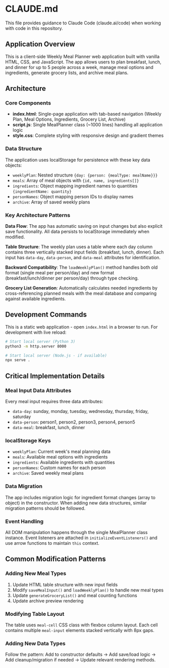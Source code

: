 # CLAUDE.md

This file provides guidance to Claude Code (claude.ai/code) when working with code in this repository.

## Application Overview

This is a client-side Weekly Meal Planner web application built with vanilla HTML, CSS, and JavaScript. The app allows users to plan breakfast, lunch, and dinner for up to 5 people across a week, manage meal options and ingredients, generate grocery lists, and archive meal plans.

## Architecture

### Core Components
- **index.html**: Single-page application with tab-based navigation (Weekly Plan, Meal Options, Ingredients, Grocery List, Archive)
- **script.js**: Single MealPlanner class (~1000 lines) handling all application logic
- **style.css**: Complete styling with responsive design and gradient themes

### Data Structure
The application uses localStorage for persistence with these key data objects:
- `weeklyPlan`: Nested structure `{day: {person: {mealType: mealName}}}`
- `meals`: Array of meal objects with `{id, name, ingredients[]}`
- `ingredients`: Object mapping ingredient names to quantities `{ingredientName: quantity}`
- `personNames`: Object mapping person IDs to display names
- `archive`: Array of saved weekly plans

### Key Architecture Patterns

**Data Flow**: The app has automatic saving on input changes but also explicit save functionality. All data persists to localStorage immediately when modified.

**Table Structure**: The weekly plan uses a table where each day column contains three vertically stacked input fields (breakfast, lunch, dinner). Each input has `data-day`, `data-person`, and `data-meal` attributes for identification.

**Backward Compatibility**: The `loadWeeklyPlan()` method handles both old format (single meal per person/day) and new format (breakfast/lunch/dinner per person/day) through type checking.

**Grocery List Generation**: Automatically calculates needed ingredients by cross-referencing planned meals with the meal database and comparing against available ingredients.

## Development Commands

This is a static web application - open `index.html` in a browser to run. For development with live reload:

```bash
# Start local server (Python 3)
python3 -m http.server 8000

# Start local server (Node.js - if available)
npx serve .
```

## Critical Implementation Details

### Meal Input Data Attributes
Every meal input requires three data attributes:
- `data-day`: sunday, monday, tuesday, wednesday, thursday, friday, saturday
- `data-person`: person1, person2, person3, person4, person5  
- `data-meal`: breakfast, lunch, dinner

### localStorage Keys
- `weeklyPlan`: Current week's meal planning data
- `meals`: Available meal options with ingredients
- `ingredients`: Available ingredients with quantities
- `personNames`: Custom names for each person
- `archive`: Saved weekly meal plans

### Data Migration
The app includes migration logic for ingredient format changes (array to object) in the constructor. When adding new data structures, similar migration patterns should be followed.

### Event Handling
All DOM manipulation happens through the single MealPlanner class instance. Event listeners are attached in `initializeEventListeners()` and use arrow functions to maintain `this` context.

## Common Modification Patterns

### Adding New Meal Types
1. Update HTML table structure with new input fields
2. Modify `saveMealInput()` and `loadWeeklyPlan()` to handle new meal types
3. Update `generateGroceryList()` and meal counting functions
4. Update archive preview rendering

### Modifying Table Layout
The table uses `meal-cell` CSS class with flexbox column layout. Each cell contains multiple `meal-input` elements stacked vertically with 8px gaps.

### Adding New Data Types
Follow the pattern: Add to constructor defaults → Add save/load logic → Add cleanup/migration if needed → Update relevant rendering methods.